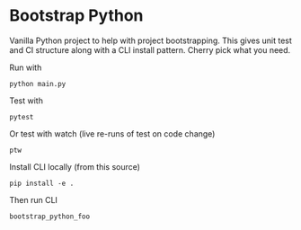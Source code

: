 # Bootstrap Python

Vanilla Python project to help with project bootstrapping. This gives unit test
and CI structure along with a CLI install pattern. Cherry pick what you need.

Run with

    python main.py

Test with

    pytest

Or test with watch (live re-runs of test on code change)

    ptw

Install CLI locally (from this source)

    pip install -e .

Then run CLI

    bootstrap_python_foo
